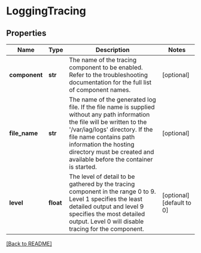 # LoggingTracing


## Properties

Name | Type | Description | Notes
------------ | ------------- | ------------- | -------------
**component** | **str** | The name of the tracing component to be enabled. Refer to the troubleshooting documentation for the full list of component names.  | [optional] 
**file\_name** | **str** | The name of the generated log file.  If the file name  is supplied without any path information the file will be written to the &#39;/var/iag/logs&#39; directory.  If the file name contains path information the hosting directory must be created and available before the container is started.  | [optional] 
**level** | **float** | The level of detail to be gathered by the tracing component in the range 0 to 9. Level 1 specifies the least detailed output and level 9 specifies the most detailed output. Level 0 will disable tracing for the component.  | [optional] [default to 0]

[[Back to README]](../README.md)



